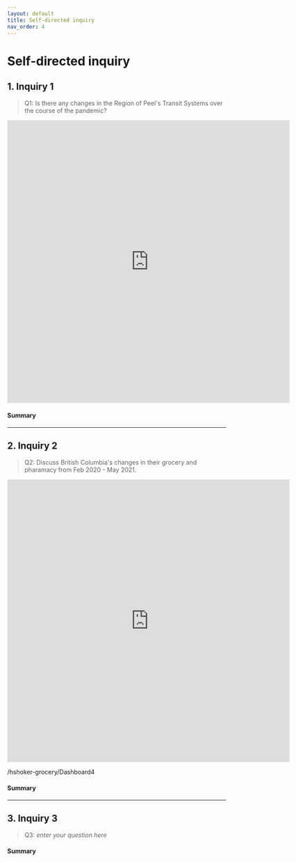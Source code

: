 ```yaml
---
layout: default
title: Self-directed inquiry
nav_order: 4
---
```


# Self-directed inquiry

## 1. Inquiry 1

> Q1: Is there any changes in the Region of Peel's Transit Systems over the course of the pandemic? 

<iframe seamless frameborder="0" src="https://public.tableau.com/views/hshoker-transit/Dashboard3?:embed=yes&:display_count=yes&:showVizHome=no" width = '650' height = '650' scrolling='no'></iframe> 


#### Summary
<!-- Write a 2-sentence summary of the trends shown in the figure embedded above-->


---

## 2. Inquiry 2

> Q2: Discuss British Columbia's changes in their grocery and pharamacy from Feb 2020 - May 2021. 


<iframe seamless frameborder="0" src="https://public.tableau.com/views/hshoker-grocery/Dashboard4?:embed=yes&:display_count=yes&:showVizHome=no" width = '650' height = '650' scrolling='no'></iframe> 
 
/hshoker-grocery/Dashboard4

#### Summary
<!-- Write a 2-sentence summary of the trends shown in the figure embedded above-->


---


## 3. Inquiry 3

> Q3: *enter your question here*

<!-- Paste your embed code for your figure below-->

#### Summary
<!-- Write a 2-sentence summary of the trends shown in the figure embedded above-->
